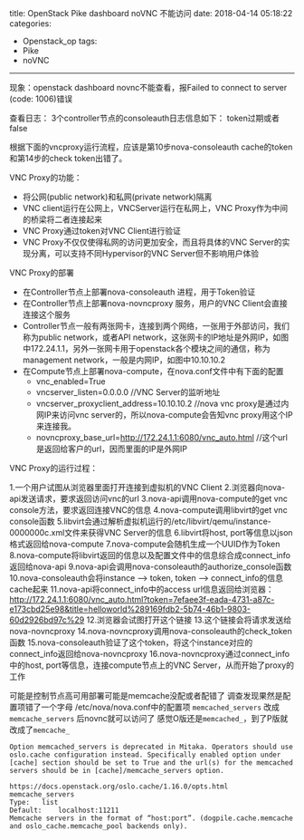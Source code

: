 title: OpenStack Pike dashboard noVNC 不能访问
date: 2018-04-14 05:18:22
categories:
- Openstack_op
tags:
- Pike
- noVNC
---
现象：openstack dashboard novnc不能查看，报Failed to connect to server (code: 1006)错误

查看日志：
3个controller节点的consoleauth日志信息如下：
token过期或者false

根据下面的vncproxy运行流程，应该是第10步nova-consoleauth cache的token和第14步的check token出错了。
<!-- more -->
VNC Proxy的功能：

* 将公网(public network)和私网(private network)隔离
* VNC client运行在公网上，VNCServer运行在私网上，VNC Proxy作为中间的桥梁将二者连接起来
* VNC Proxy通过token对VNC Client进行验证
* VNC Proxy不仅仅使得私网的访问更加安全，而且将具体的VNC Server的实现分离，可以支持不同Hypervisor的VNC Server但不影响用户体验

VNC Proxy的部署

* 在Controller节点上部署nova-consoleauth 进程，用于Token验证
* 在Controller节点上部署nova-novncproxy 服务，用户的VNC Client会直接连接这个服务
* Controller节点一般有两张网卡，连接到两个网络，一张用于外部访问，我们称为public network，或者API network，这张网卡的IP地址是外网IP，如图中172.24.1.1，另外一张网卡用于openstack各个模块之间的通信，称为management network，一般是内网IP，如图中10.10.10.2
* 在Compute节点上部署nova-compute，在nova.conf文件中有下面的配置
    * vnc_enabled=True
    * vncserver_listen=0.0.0.0 //VNC Server的监听地址
    * vncserver_proxyclient_address=10.10.10.2 //nova vnc proxy是通过内网IP来访问vnc server的，所以nova-compute会告知vnc proxy用这个IP来连接我。
    * novncproxy_base_url=http://172.24.1.1:6080/vnc_auto.html //这个url是返回给客户的url，因而里面的IP是外网IP

VNC Proxy的运行过程：

1.一个用户试图从浏览器里面打开连接到虚拟机的VNC Client
2.浏览器向nova-api发送请求，要求返回访问vnc的url
3.nova-api调用nova-compute的get vnc console方法，要求返回连接VNC的信息
4.nova-compute调用libvirt的get vnc console函数
5.libvirt会通过解析虚拟机运行的/etc/libvirt/qemu/instance-0000000c.xml文件来获得VNC Server的信息
6.libvirt将host, port等信息以json格式返回给nova-compute
7.nova-compute会随机生成一个UUID作为Token
8.nova-compute将libvirt返回的信息以及配置文件中的信息综合成connect_info返回给nova-api
9.nova-api会调用nova-consoleauth的authorize_console函数
10.nova-consoleauth会将instance –> token, token –> connect_info的信息cache起来
11.nova-api将connect_info中的access url信息返回给浏览器：http://172.24.1.1:6080/vnc_auto.html?token=7efaee3f-eada-4731-a87c-e173cbd25e98&title=helloworld%289169fdb2-5b74-46b1-9803-60d2926bd97c%29
12.浏览器会试图打开这个链接
13.这个链接会将请求发送给nova-novncproxy
14.nova-novncproxy调用nova-consoleauth的check_token函数
15.nova-consoleauth验证了这个token，将这个instance对应的connect_info返回给nova-novncproxy
16.nova-novncproxy通过connect_info中的host, port等信息，连接compute节点上的VNC Server，从而开始了proxy的工作

可能是控制节点高可用部署可能是memcache没配或者配错了
调查发现果然是配置项错了一个字母
/etc/nova/nova.conf中的配置项 `memcached_servers` 改成 `memcache_servers` 后novnc就可以访问了
感觉O版还是`memcached_`，到了P版就改成了`memcache_`

    Option memcached_servers is deprecated in Mitaka. Operators should use oslo.cache configuration instead. Specifically enabled option under [cache] section should be set to True and the url(s) for the memcached servers should be in [cache]/memcache_servers option.

    https://docs.openstack.org/oslo.cache/1.16.0/opts.html
    memcache_servers
    Type:   list
    Default:    localhost:11211
    Memcache servers in the format of “host:port”. (dogpile.cache.memcache and oslo_cache.memcache_pool backends only).

